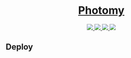 <!-- Name -->

<h1 align="center">
  <a href="https://www.photomy.si/">Photomy</a>
</h1>

<!-- Badges -->

<p align="center">

  <a href="https://travis-ci.org/Meemaw/Photomy">
    <img
       src="https://api.travis-ci.org/Meemaw/Photomy.svg?branch=master" />
  </a>

   <a href="https://codecov.io/gh/Meemaw/Photomy">
    <img src="https://codecov.io/gh/Meemaw/Photomy/branch/master/graph/badge.svg" />
  </a>

  <a href="http://makeapullrequest.com">
    <img
         src="https://img.shields.io/badge/PRs-welcome-brightgreen.svg?style=flat-square" />
  </a>

  <a href="https://github.com/Meemaw/Photomy/blob/master/LICENSE">
    <img src="https://camo.githubusercontent.com/890acbdcb87868b382af9a4b1fac507b9659d9bf/68747470733a2f2f696d672e736869656c64732e696f2f62616467652f6c6963656e73652d4d49542d626c75652e737667" />
  </a>

</span>

## Deploy

##
